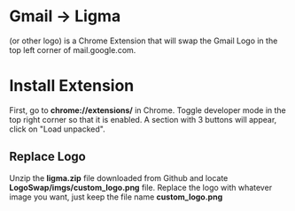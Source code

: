 # Gmail -> Ligma

(or other logo) is a Chrome Extension that will swap the Gmail Logo in the top left corner of mail.google.com.


# Install Extension

First, go to **chrome://extensions/** in Chrome. Toggle developer mode in the top right corner so that it is enabled. A section with 3 buttons will appear, click on "Load unpacked".

## Replace Logo

Unzip the **ligma.zip** file downloaded from Github and locate **LogoSwap/imgs/custom_logo.png** file. Replace the logo with whatever image you want, just keep the file name **custom_logo.png**
